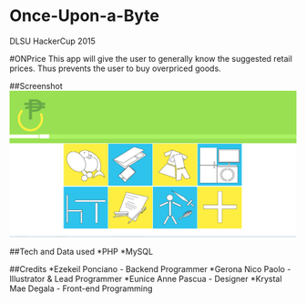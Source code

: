 # Once-Upon-a-Byte
DLSU HackerCup 2015

#ONPrice
This app will give the user to generally know the suggested retail prices.
Thus prevents the user to buy overpriced goods.

##Screenshot
![ss1](./ONPrice/screenshot/ss1.png)

##Tech and Data used
*PHP
*MySQL

##Credits
*Ezekeil Ponciano - Backend Programmer
*Gerona Nico Paolo - Illustrator & Lead Programmer
*Eunice Anne Pascua - Designer
*Krystal Mae Degala - Front-end Programming
